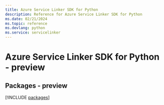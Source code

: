 ```yaml
---
title: Azure Service Linker SDK for Python
description: Reference for Azure Service Linker SDK for Python
ms.date: 02/21/2024
ms.topic: reference
ms.devlang: python
ms.service: servicelinker
---
```

# Azure Service Linker SDK for Python - preview
## Packages - preview
[!INCLUDE [packages](service-linker-index.md)]